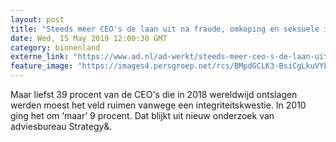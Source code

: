 ```yaml
---
layout: post
title: "Steeds meer CEO's de laan uit na fraude, omkoping en seksuele intimidatie"
date: Wed, 15 May 2019 12:00:30 GMT
category: binnenland
externe_link: "https://www.ad.nl/ad-werkt/steeds-meer-ceo-s-de-laan-uit-na-fraude-omkoping-en-seksuele-intimidatie~a856a11b/"
feature_image: "https://images4.persgroep.net/rcs/BMpdGCLK3-BsiCgLkuVYL43WQwg/diocontent/146369250/_fitwidth/400/?appId=21791a8992982cd8da851550a453bd7f&quality=0.7"
---
```


Maar liefst 39 procent van de CEO's die in 2018 wereldwijd ontslagen werden moest het veld ruimen vanwege een integriteitskwestie. In 2010 ging het om ‘maar’ 9 procent. Dat blijkt uit nieuw onderzoek van adviesbureau Strategy&.

